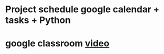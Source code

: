 # Project schedule google calendar + tasks + Python 

# google classroom [video](https://www.dropbox.com/s/mowqfzeakp8n0d3/google_class.mp4?dl=0)
